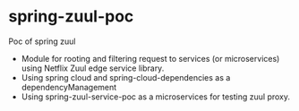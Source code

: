 # spring-zuul-poc
Poc of spring zuul
- Module for rooting and filtering request to services (or microservices) using Netflix Zuul edge service library.
- Using spring cloud and spring-cloud-dependencies as a dependencyManagement
- Using spring-zuul-service-poc as a microservices for testing zuul proxy.
